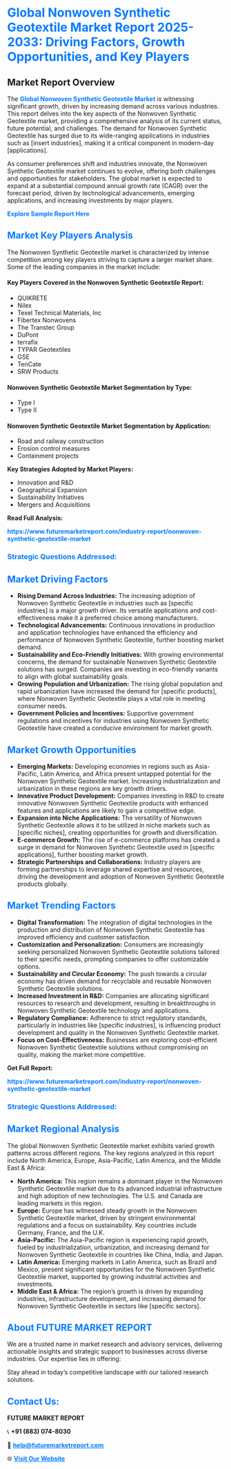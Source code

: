 <h1 style="color: #007BFF;">Global Nonwoven Synthetic Geotextile Market Report 2025-2033: Driving Factors, Growth Opportunities, and Key Players</h1>

<section id="overview">
<h2>Market Report Overview</h2>
<p>The <a href="https://www.futuremarketreport.com/industry-report/nonwoven-synthetic-geotextile-market" style="color: #007BFF; text-decoration: none;"><strong>Global Nonwoven Synthetic Geotextile Market</strong></a> is witnessing significant growth, driven by increasing demand across various industries. This report delves into the key aspects of the Nonwoven Synthetic Geotextile market, providing a comprehensive analysis of its current status, future potential, and challenges. The demand for Nonwoven Synthetic Geotextile has surged due to its wide-ranging applications in industries such as [insert industries], making it a critical component in modern-day [applications].</p>
<p>As consumer preferences shift and industries innovate, the Nonwoven Synthetic Geotextile market continues to evolve, offering both challenges and opportunities for stakeholders. The global market is expected to expand at a substantial compound annual growth rate (CAGR) over the forecast period, driven by technological advancements, emerging applications, and increasing investments by major players.</p>
</section>

<section id="overview">
<p><a href="https://www.futuremarketreport.com/request-sample/reportId=106024" style="color: #007BFF; text-decoration: none;"><strong>Explore Sample Report Here</strong></a></p>
</section>

<section id="key-players">
<h2 style="color: #007BFF;">Market Key Players Analysis</h2>
<p>The Nonwoven Synthetic Geotextile market is characterized by intense competition among key players striving to capture a larger market share. Some of the leading companies in the market include:</p>
<h4>Key Players Covered in the Nonwoven Synthetic Geotextile Report:</h4>
<ul><li>QUIKRETE</li><li>Nilex</li><li>Texel Technical Materials, Inc</li><li>Fibertex Nonwovens</li><li>The Transtec Group</li><li>DuPont</li><li>terrafix</li><li>TYPAR Geotextiles</li><li>GSE</li><li>TenCate</li><li>SRW Products</li></ul>
<h4>Nonwoven Synthetic Geotextile Market Segmentation by Type:</h4>
<ul><li>Type I</li><li>Type II</li></ul>

<h4>Nonwoven Synthetic Geotextile Market Segmentation by Application:</h4>
<ul><li>Road and railway construction</li><li>Erosion control measures</li><li>Containment projects</li></ul>
<p><strong>Key Strategies Adopted by Market Players:</strong></p>
<ul>
<li>Innovation and R&D</li>
<li>Geographical Expansion</li>
<li>Sustainability Initiatives</li>
<li>Mergers and Acquisitions</li>
</ul>
</section>

<section>
<p><strong>Read Full Analysis: </strong></p><a href="https://www.futuremarketreport.com/industry-report/nonwoven-synthetic-geotextile-market" style="color: #007BFF; text-decoration: none;"><strong>https://www.futuremarketreport.com/industry-report/nonwoven-synthetic-geotextile-market</strong></a>
<h3 style="color: #007BFF;">Strategic Questions Addressed:</h3>
</section>

<section id="driving-factors">
<h2 style="color: #007BFF;">Market Driving Factors</h2>
<ul>
<li><strong>Rising Demand Across Industries:</strong> The increasing adoption of Nonwoven Synthetic Geotextile in industries such as [specific industries] is a major growth driver. Its versatile applications and cost-effectiveness make it a preferred choice among manufacturers.</li>
<li><strong>Technological Advancements:</strong> Continuous innovations in production and application technologies have enhanced the efficiency and performance of Nonwoven Synthetic Geotextile, further boosting market demand.</li>
<li><strong>Sustainability and Eco-Friendly Initiatives:</strong> With growing environmental concerns, the demand for sustainable Nonwoven Synthetic Geotextile solutions has surged. Companies are investing in eco-friendly variants to align with global sustainability goals.</li>
<li><strong>Growing Population and Urbanization:</strong> The rising global population and rapid urbanization have increased the demand for [specific products], where Nonwoven Synthetic Geotextile plays a vital role in meeting consumer needs.</li>
<li><strong>Government Policies and Incentives:</strong> Supportive government regulations and incentives for industries using Nonwoven Synthetic Geotextile have created a conducive environment for market growth.</li>
</ul>
</section>

<section id="growth-opportunities">
<h2 style="color: #007BFF;">Market Growth Opportunities</h2>
<ul>
<li><strong>Emerging Markets:</strong> Developing economies in regions such as Asia-Pacific, Latin America, and Africa present untapped potential for the Nonwoven Synthetic Geotextile market. Increasing industrialization and urbanization in these regions are key growth drivers.</li>
<li><strong>Innovative Product Development:</strong> Companies investing in R&D to create innovative Nonwoven Synthetic Geotextile products with enhanced features and applications are likely to gain a competitive edge.</li>
<li><strong>Expansion into Niche Applications:</strong> The versatility of Nonwoven Synthetic Geotextile allows it to be utilized in niche markets such as [specific niches], creating opportunities for growth and diversification.</li>
<li><strong>E-commerce Growth:</strong> The rise of e-commerce platforms has created a surge in demand for Nonwoven Synthetic Geotextile used in [specific applications], further boosting market growth.</li>
<li><strong>Strategic Partnerships and Collaborations:</strong> Industry players are forming partnerships to leverage shared expertise and resources, driving the development and adoption of Nonwoven Synthetic Geotextile products globally.</li>
</ul>
</section>

<section id="trending-factors">
<h2 style="color: #007BFF;">Market Trending Factors</h2>
<ul>
<li><strong>Digital Transformation:</strong> The integration of digital technologies in the production and distribution of Nonwoven Synthetic Geotextile has improved efficiency and customer satisfaction.</li>
<li><strong>Customization and Personalization:</strong> Consumers are increasingly seeking personalized Nonwoven Synthetic Geotextile solutions tailored to their specific needs, prompting companies to offer customizable options.</li>
<li><strong>Sustainability and Circular Economy:</strong> The push towards a circular economy has driven demand for recyclable and reusable Nonwoven Synthetic Geotextile solutions.</li>
<li><strong>Increased Investment in R&D:</strong> Companies are allocating significant resources to research and development, resulting in breakthroughs in Nonwoven Synthetic Geotextile technology and applications.</li>
<li><strong>Regulatory Compliance:</strong> Adherence to strict regulatory standards, particularly in industries like [specific industries], is influencing product development and quality in the Nonwoven Synthetic Geotextile market.</li>
<li><strong>Focus on Cost-Effectiveness:</strong> Businesses are exploring cost-efficient Nonwoven Synthetic Geotextile solutions without compromising on quality, making the market more competitive.</li>
</ul>
</section>

<section>
<p><strong>Get Full Report: </strong></p><a href="https://www.futuremarketreport.com/industry-report/nonwoven-synthetic-geotextile-market" style="color: #007BFF; text-decoration: none;"><strong>https://www.futuremarketreport.com/industry-report/nonwoven-synthetic-geotextile-market</strong></a>
<h3 style="color: #007BFF;">Strategic Questions Addressed:</h3>
</section>


<section id="regional-analysis">
<h2 style="color: #007BFF;">Market Regional Analysis</h2>
<p>The global Nonwoven Synthetic Geotextile market exhibits varied growth patterns across different regions. The key regions analyzed in this report include North America, Europe, Asia-Pacific, Latin America, and the Middle East & Africa:</p>
<ul>
<li><strong>North America:</strong> This region remains a dominant player in the Nonwoven Synthetic Geotextile market due to its advanced industrial infrastructure and high adoption of new technologies. The U.S. and Canada are leading markets in this region.</li>
<li><strong>Europe:</strong> Europe has witnessed steady growth in the Nonwoven Synthetic Geotextile market, driven by stringent environmental regulations and a focus on sustainability. Key countries include Germany, France, and the U.K.</li>
<li><strong>Asia-Pacific:</strong> The Asia-Pacific region is experiencing rapid growth, fueled by industrialization, urbanization, and increasing demand for Nonwoven Synthetic Geotextile in countries like China, India, and Japan.</li>
<li><strong>Latin America:</strong> Emerging markets in Latin America, such as Brazil and Mexico, present significant opportunities for the Nonwoven Synthetic Geotextile market, supported by growing industrial activities and investments.</li>
<li><strong>Middle East & Africa:</strong> The region’s growth is driven by expanding industries, infrastructure development, and increasing demand for Nonwoven Synthetic Geotextile in sectors like [specific sectors].</li>
</ul>
</section>

<footer>
<h2 style="color: #007BFF;">About FUTURE MARKET REPORT</h2>
<p>We are a trusted name in market research and advisory services, delivering actionable insights and strategic support to businesses across diverse industries. Our expertise lies in offering:</p>

<p>Stay ahead in today’s competitive landscape with our tailored research solutions.</p>

<h2 style="color: #007BFF;">Contact Us:</h2>
<p><strong>FUTURE MARKET REPORT</strong></p>
<p>📞 <strong>+91 (883) 074-8030</strong></p>
<p>📧 <strong><a href="mailto:help@futuremarketreport.com" style="color: #007BFF;">help@futuremarketreport.com</a></strong></p>
<p>🌐 <strong><a href="https://www.futuremarketreport.com/" style="color: #007BFF;">Visit Our Website</a></strong></p>
</footer>